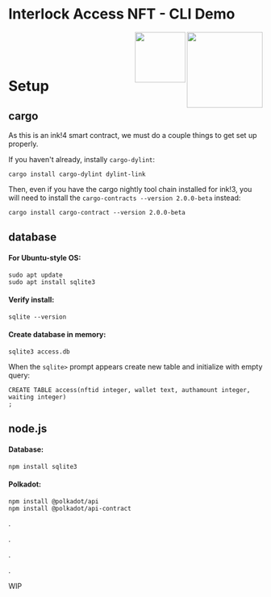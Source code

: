 # Interlock Access NFT - CLI Demo

<img style="top: -10px" align="right" width="150" height="150" src="https://user-images.githubusercontent.com/69293813/211382026-cf3fc80c-4489-4017-b10e-c1cb27c89ae0.png">
<img align="right" width="100" height="100" src="https://user-images.githubusercontent.com/69293813/211380333-f29cd213-f1f5-46c6-8c02-5ba0e15588f0.png">

<br>
<br>
<br>

# Setup

## cargo

As this is an ink!4 smart contract, we must do a couple things to get set up properly.

If you haven't already, instally `cargo-dylint`:
```
cargo install cargo-dylint dylint-link
```
Then, even if you have the cargo nightly tool chain installed for ink!3, you will need to install the `cargo-contracts --version 2.0.0-beta` instead:
```
cargo install cargo-contract --version 2.0.0-beta
```

## database

#### For Ubuntu-style OS:
```
sudo apt update
sudo apt install sqlite3
```

#### Verify install:
```
sqlite --version
```

#### Create database in memory:
```
sqlite3 access.db
```

When the `sqlite>` prompt appears create new table and initialize with empty query:
```
CREATE TABLE access(nftid integer, wallet text, authamount integer, waiting integer)
;
```

## node.js

#### Database:
```
npm install sqlite3
```
#### Polkadot:
```
npm install @polkadot/api
npm install @polkadot/api-contract
```

.

.

.

.

WIP
